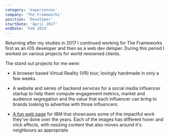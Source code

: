 ```yaml
---
category: 'experiences'
company: 'The Frameworks'
position: 'Developer'
startDate: 'April 2017'
endDate: 'Feb 2019'
---
```


Returning after my studies in 2017 I continued working for The Frameworks first as an iOS developer and then as a web dev deloper. During this period I worked on various projects for world renowned clients.

The stand out projects for me were:

- A browser based Virtual Reality (VR) tour, lovingly handmade in only a few weeks. 

- A website and series of backend services for a social media influencer startup to help them compute engagement metrics, market and audience segregation and the value that each influencer can bring to brands looking to advertise with those influencers.

- <a class="animated-link" href="https://www.ibm.com/marketing/uk-en/this-is-ibm/identity">A fun web page</a> for IBM that showcases some of the impactful work they've done over the years. Each of the images has different hover and click effects, with resizing content that also moves around it's neighbours as appropriate.

